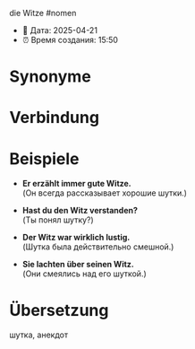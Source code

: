 die Witze
#nomen
- 📍 Дата: 2025-04-21
- ⏰ Время создания: 15:50
# Synonyme

# Verbindung 

# Beispiele
- **Er erzählt immer gute Witze.**  
    (Он всегда рассказывает хорошие шутки.)
    
- **Hast du den Witz verstanden?**  
    (Ты понял шутку?)
    
- **Der Witz war wirklich lustig.**  
    (Шутка была действительно смешной.)
    
- **Sie lachten über seinen Witz.**  
    (Они смеялись над его шуткой.)
# Übersetzung
шутка, анекдот